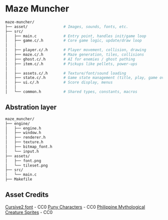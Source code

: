 # Maze Muncher

```sh
maze-muncher/
├── asset/                # Images, sounds, fonts, etc.
├── src/
│   ├── main.c            # Entry point, handles init/game loop
│   ├── game.c/.h         # Core game logic, update/draw loop
│   │
│   ├── player.c/.h       # Player movement, collision, drawing
│   ├── maze.c/.h         # Maze generation, tiles, collisions
│   ├── ghost.c/.h        # AI for enemies / ghost pathing
│   ├── item.c/.h         # Pickups like pellets, power-ups
│   │
│   ├── assets.c/.h       # Texture/font/sound loading
│   ├── state.c/.h        # Game state management (title, play, game over)
│   ├── ui.c/.h           # Score display, menus
│   │
│   └── common.h          # Shared types, constants, macros
```

## Abstration layer

```sh
maze_muncher/
├── engine/
│   ├── engine.h
│   ├── window.h
│   ├── renderer.h
│   ├── texture.h
│   ├── bitmap_font.h
│   └── input.h
├── assets/
│   ├── font.png
│   └── tileset.png
├── src/
│   └── main.c
├── Makefile
```

## Asset Credits

[Cursive2 font](https://opengameart.org/content/new-original-grafx2-font-collection) - CC0
[Puny Characters](https://merchant-shade.itch.io/16x16-puny-characters) - CC0
[Philippine Mythological Creature Sprites](https://merchant-shade.itch.io/ph-myth-creatures) - CC0
